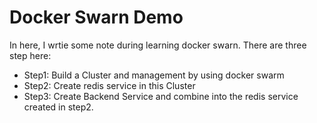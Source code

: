 # Docker Swarn Demo

In here, I wrtie some note during learning docker swarn. There are three step here:
- Step1: Build a Cluster and management by using docker swarm
- Step2: Create redis service in this Cluster
- Step3: Create Backend Service and combine into the redis service created in step2.
